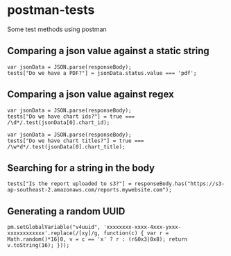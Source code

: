 # postman-tests
Some test methods using postman

## Comparing a json value against a static string

```
var jsonData = JSON.parse(responseBody);
tests["Do we have a PDF?"] = jsonData.status.value === 'pdf';
```

## Comparing a json value against regex

```
var jsonData = JSON.parse(responseBody);
tests["Do we have chart ids?"] = true === /\d*/.test(jsonData[0].chart_id);
```

```
var jsonData = JSON.parse(responseBody);
tests["Do we have chart titles?"] = true === /\w*d*/.test(jsonData[0].chart_title);
```
## Searching for a string in the body

```
tests["Is the report uploaded to s3?"] = responseBody.has("https://s3-ap-southeast-2.amazonaws.com/reports.mywebsite.com");
```

## Generating a random UUID

```
pm.setGlobalVariable("v4uuid", 'xxxxxxxx-xxxx-4xxx-yxxx-xxxxxxxxxxxx'.replace(/[xy]/g, function(c) { var r = Math.random()*16|0, v = c == 'x' ? r : (r&0x3|0x8); return v.toString(16); }));
```
